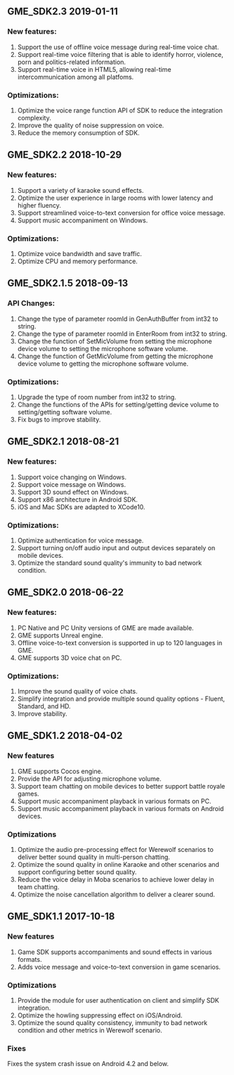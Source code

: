 ## GME_SDK2.3 2019-01-11

### New features:
1.  Support the use of offline voice message during real-time voice chat.
2.  Support real-time voice filtering that is able to identify horror, violence, porn and politics-related information. 
3.  Support real-time voice in HTML5, allowing real-time intercommunication among all platfoms.

### Optimizations:
1. Optimize the voice range function API of SDK to reduce the integration complexity.
2. Improve the quality of noise suppression on voice.
3. Reduce the memory consumption of SDK.

## GME_SDK2.2 2018-10-29

### New features:
1. Support a variety of karaoke sound effects.
2. Optimize the user experience in large rooms with lower latency and higher fluency.
3. Support streamlined voice-to-text conversion for office voice message.
4. Support music accompaniment on Windows.

### Optimizations:
1. Optimize voice bandwidth and save traffic.
2. Optimize CPU and memory performance.

## GME_SDK2.1.5 2018-09-13

### API Changes:

1. Change the type of parameter roomId in GenAuthBuffer from int32 to string.
2. Change the type of parameter roomId in EnterRoom from int32 to string.
3. Change the function of SetMicVolume from setting the microphone device volume to setting the microphone software volume.
4. Change the function of GetMicVolume from getting the microphone device volume to getting the microphone software volume.

### Optimizations:

1. Upgrade the type of room number from int32 to string.
2. Change the functions of the APIs for setting/getting device volume to setting/getting software volume.
3. Fix bugs to improve stability.


## GME_SDK2.1 2018-08-21

### New features:

1. Support voice changing on Windows.
2. Support voice message on Windows.
3. Support 3D sound effect on Windows.
4. Support x86 architecture in Android SDK.
5. iOS and Mac SDKs are adapted to XCode10.

### Optimizations:

1. Optimize authentication for voice message.
2. Support turning on/off audio input and output devices separately on mobile devices.
3. Optimize the standard sound quality's immunity to bad network condition.

## GME_SDK2.0 2018-06-22

### New features:

1. PC Native and PC Unity versions of GME are made available.
2. GME supports Unreal engine.
3. Offline voice-to-text conversion is supported in up to 120 languages in GME.
4. GME supports 3D voice chat on PC.

### Optimizations:

1. Improve the sound quality of voice chats.
2. Simplify integration and provide multiple sound quality options - Fluent, Standard, and HD.
3. Improve stability.

## GME_SDK1.2    2018-04-02

### New features

1. GME supports Cocos engine.
2. Provide the API for adjusting microphone volume.
3. Support team chatting on mobile devices to better support battle royale games.
4. Support music accompaniment playback in various formats on PC.
5. Support music accompaniment playback in various formats on Android devices.

### Optimizations

1. Optimize the audio pre-processing effect for Werewolf scenarios to deliver better sound quality in multi-person chatting.
2. Optimize the sound quality in online Karaoke and other scenarios and support configuring better sound quality.
3. Reduce the voice delay in Moba scenarios to achieve lower delay in team chatting.
4. Optimize the noise cancellation algorithm to deliver a clearer sound.

## GME_SDK1.1    2017-10-18

### New features

1. Game SDK supports accompaniments and sound effects in various formats.
2. Adds voice message and voice-to-text conversion in game scenarios.

### Optimizations

1. Provide the module for user authentication on client and simplify SDK integration.
2. Optimize the howling suppressing effect on iOS/Android.
3. Optimize the sound quality consistency, immunity to bad network condition and other metrics in Werewolf scenario.

### Fixes

Fixes the system crash issue on Android 4.2 and below.






